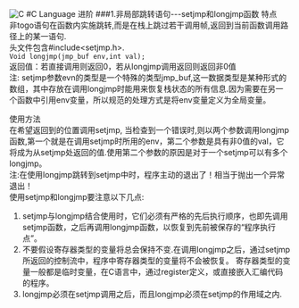 ![C](http://i.imgur.com/kvDV6sE.jpg)
#C Language 进阶 
###1.非局部跳转语句---setjmp和longjmp函数
特点  
	非togo语句在函数内实施跳转,而是在栈上跳过若干调用帧,返回到当前函数调用路径上的某一语句.  
	头文件包含#include<setjmp.h>.  
    `Void longjmp(jmp_buf env,int val);`  
    返回值：若直接调用则返回0，若从longjmp调用返回则返回非0值  
	注: setjmp参数evn的类型是一个特殊的类型jmp_buf,这一数据类型是某种形式的数组，其中存放在调用longjmp时能用来恢复栈状态的所有信息.因为需要在另一个函数中引用env变量，所以规范的处理方式是将env变量定义为全局变量。  
	  
使用方法  
	在希望返回到的位置调用setjmp, 当检查到一个错误时,则以两个参数调用longjmp函数,第一个就是在调用setjmp时所用的env，第二个参数是具有非0值的val，它将成为从setjmp处返回的值.使用第二个参数的原因是对于一个setjmp可以有多个longjmp。  
    注:在使用longjmp跳转到setjmp中时，程序主动的退出了！相当于抛出一个异常退出！  
使用setjmp和longjmp要注意以下几点:
	
1. setjmp与longjmp结合使用时，它们必须有严格的先后执行顺序，也即先调用setjmp函数，之后再调用longjmp函数，以恢复到先前被保存的“程序执行点”。
2. 不要假设寄存器类型的变量将总会保持不变.在调用longjmp之后，通过setjmp所返回的控制流中，程序中寄存器类型的变量将不会被恢复。 寄存器类型的变量一般都是临时变量，在C语言中，通过register定义，或直接嵌入汇编代码的程序。
3.  longjmp必须在setjmp调用之后，而且longjmp必须在setjmp的作用域之内.




 
	

